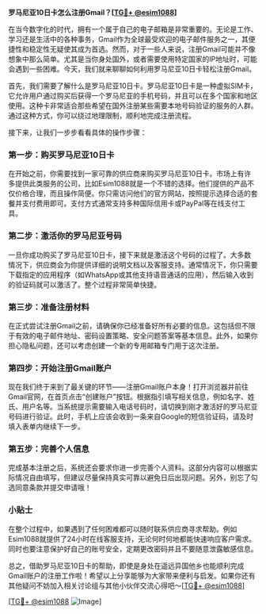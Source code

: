 **罗马尼亚10日卡怎么注册Gmail？[[TG💪+ @esim1088](https://t.me/s/esim1088)]**

在当今数字化的时代，拥有一个属于自己的电子邮箱是非常重要的。无论是工作、学习还是生活中的各种事务，Gmail作为全球最受欢迎的电子邮件服务之一，其便捷性和稳定性无疑使其成为首选。然而，对于一些人来说，注册Gmail可能并不像想象中那么简单。尤其是当你身处国外，或者需要使用特定国家的IP地址时，可能会遇到一些困难。今天，我们就来聊聊如何利用罗马尼亚10日卡轻松注册Gmail。

首先，我们需要了解什么是罗马尼亚10日卡。罗马尼亚10日卡是一种虚拟SIM卡，它允许用户通过购买后获得一个罗马尼亚的手机号码，并且可以在多个国家和地区使用。这种卡非常适合那些希望在国外注册某些需要本地号码验证的服务的人群。通过这种方式，你可以绕过地理限制，顺利地完成注册流程。

接下来，让我们一步步看看具体的操作步骤：

### 第一步：购买罗马尼亚10日卡

在开始之前，你需要找到一家可靠的供应商来购买罗马尼亚10日卡。市场上有许多提供此类服务的公司，比如Esim1088就是一个不错的选择。他们提供的产品不仅价格合理，而且操作简便。你只需访问他们的官方网站，按照提示选择合适的套餐并支付费用即可。支付方式通常支持多种国际信用卡或PayPal等在线支付工具。

### 第二步：激活你的罗马尼亚号码

一旦你成功购买了罗马尼亚10日卡，接下来就是激活这个号码的过程了。大多数情况下，供应商会为你提供详细的说明文档以及客服支持。通常情况下，你只需要下载指定的应用程序（如WhatsApp或其他支持语音通话的应用），然后输入收到的验证码就可以激活了。整个过程非常简单快捷。

### 第三步：准备注册材料

在正式尝试注册Gmail之前，请确保你已经准备好所有必要的信息。这包括但不限于有效的电子邮件地址、密码设置策略、安全问题答案等基本信息。此外，如果你担心隐私问题，还可以考虑创建一个新的专用邮箱专门用于这次注册。

### 第四步：开始注册Gmail账户

现在我们终于来到了最关键的环节——注册Gmail账户本身！打开浏览器并前往Gmail官网，在首页点击“创建账户”按钮。根据指引填写相关信息，例如名字、姓氏、用户名等。当系统提示需要输入电话号码时，请切换到刚才激活好的罗马尼亚号码进行验证。此时，手机上应该会收到一条来自Google的短信验证码，请及时填入表单内继续下一步。

### 第五步：完善个人信息

完成基本注册之后，系统还会要求你进一步完善个人资料。这部分内容可以根据实际情况自由填写，但建议尽量保持真实可靠以避免日后出现问题。另外，别忘了勾选同意条款并提交申请哦！

### 小贴士

在整个过程中，如果遇到了任何困难都可以随时联系供应商寻求帮助。例如Esim1088就提供了24小时在线客服支持，无论何时何地都能快速响应客户需求。同时也要注意保护好自己的账号安全，定期更改密码并且不要随意泄露敏感信息。

总之，借助罗马尼亚10日卡的帮助，即使是身处在遥远异国他乡也能顺利完成Gmail账户的注册工作啦！希望以上分享能够为大家带来便利与启发。如果你还有其他疑问不妨加入相关讨论组与其他小伙伴交流心得吧～[[TG💪+ @esim1088](https://t.me/s/esim1088)]

[[TG💪+ @esim1088](https://t.me/s/esim1088) ![Image](https://i.postimg.cc/4NQfJmqS/Snipaste-2025-05-13-00-14-12.png)]